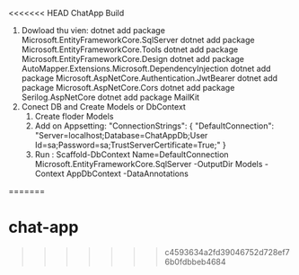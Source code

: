 <<<<<<< HEAD
ChatApp Build
1. Dowload thu vien:
dotnet add package Microsoft.EntityFrameworkCore.SqlServer
dotnet add package Microsoft.EntityFrameworkCore.Tools
dotnet add package Microsoft.EntityFrameworkCore.Design
dotnet add package AutoMapper.Extensions.Microsoft.DependencyInjection
dotnet add package Microsoft.AspNetCore.Authentication.JwtBearer
dotnet add package Microsoft.AspNetCore.Cors
dotnet add package Serilog.AspNetCore
dotnet add package MailKit
2. Conect DB and Create Models or DbContext
	1. Create floder Models
	2. Add on Appsetting: 
	"ConnectionStrings": {
    "DefaultConnection": "Server=localhost;Database=ChatAppDb;User Id=sa;Password=sa;TrustServerCertificate=True;"
    }
	3. Run : Scaffold-DbContext Name=DefaultConnection Microsoft.EntityFrameworkCore.SqlServer -OutputDir Models -Context AppDbContext -DataAnnotations



=======
# chat-app
>>>>>>> c4593634a2fd39046752d728ef76b0fdbbeb4684
